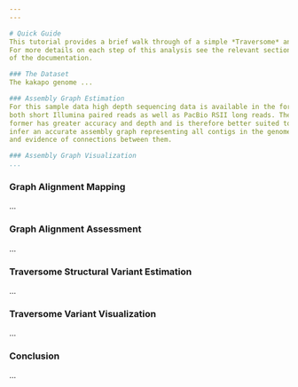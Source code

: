 ```yaml
---
---

# Quick Guide
This tutorial provides a brief walk through of a simple *Traversome* analysis.
For more details on each step of this analysis see the relevant section of 
of the documentation.

### The Dataset
The kakapo genome ...

### Assembly Graph Estimation
For this sample data high depth sequencing data is available in the form of 
both short Illumina paired reads as well as PacBio RSII long reads. The 
former has greater accuracy and depth and is therefore better suited to 
infer an accurate assembly graph representing all contigs in the genome, 
and evidence of connections between them. 

### Assembly Graph Visualization
...
```


### Graph Alignment Mapping
...

### Graph Alignment Assessment
...

### Traversome Structural Variant Estimation
...

### Traversome Variant Visualization
...

### Conclusion
...


